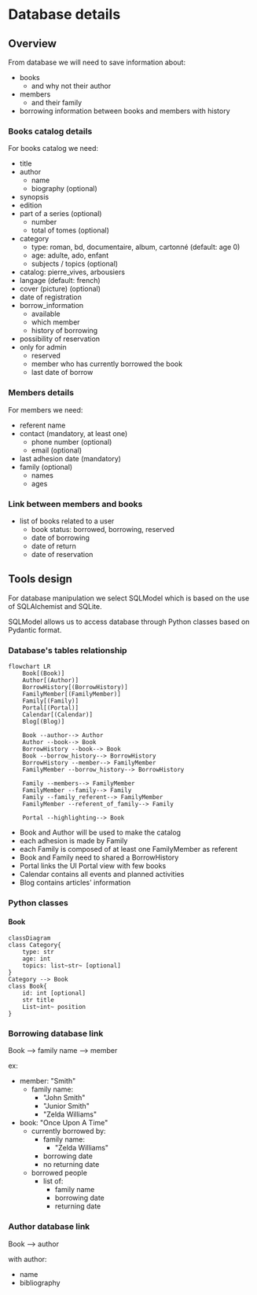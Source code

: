 # Database details

## Overview

From database we will need to save information about:

- books
    - and why not their author
- members
    - and their family
- borrowing information between books and members with history

### Books catalog details

For books catalog we need:

- title
- author
    - name
    - biography (optional)
- synopsis
- edition
- part of a series (optional)
    - number
    - total of tomes (optional)
- category
    - type: roman, bd, documentaire, album, cartonné (default: age 0)
    - age: adulte, ado, enfant
    - subjects / topics (optional)
- catalog: pierre_vives, arbousiers
- langage (default: french)
- cover (picture) (optional)
- date of registration
- borrow_information
    - available
    - which member
    - history of borrowing
- possibility of reservation
- only for admin
    - reserved
    - member who has currently borrowed the book
    - last date of borrow

### Members details

For members we need:

- referent name
- contact (mandatory, at least one)
    - phone number (optional)
    - email (optional)
- last adhesion date (mandatory)
- family (optional)
    - names
    - ages

### Link between members and books

- list of books related to a user
    - book status: borrowed, borrowing, reserved
    - date of borrowing
    - date of return
    - date of reservation

## Tools design

For database manipulation we select SQLModel which is based on the use of SQLAlchemist and SQLite.

SQLModel allows us to access database through Python classes based on Pydantic format.

### Database's tables relationship

```mermaid
flowchart LR
    Book[(Book)]
    Author[(Author)]
    BorrowHistory[(BorrowHistory)]
    FamilyMember[(FamilyMember)]
    Family[(Family)]
    Portal[(Portal)]
    Calendar[(Calendar)]
    Blog[(Blog)]

    Book --author--> Author
    Author --book--> Book
    BorrowHistory --book--> Book
    Book --borrow_history--> BorrowHistory
    BorrowHistory --member--> FamilyMember
    FamilyMember --borrow_history--> BorrowHistory

    Family --members--> FamilyMember
    FamilyMember --family--> Family
    Family --family_referent--> FamilyMember
    FamilyMember --referent_of_family--> Family

    Portal --highlighting--> Book
```

- Book and Author will be used to make the catalog
- each adhesion is made by Family
- each Family is composed of at least one FamilyMember as referent
- Book and Family need to shared a BorrowHistory
- Portal links the UI Portal view with few books
- Calendar contains all events and planned activities
- Blog contains articles' information

### Python classes

#### Book

```mermaid
classDiagram
class Category{
    type: str
    age: int
    topics: list~str~ [optional]
}
Category --> Book
class Book{
    id: int [optional]
    str title
    List~int~ position
}
```

### Borrowing database link

Book --> family name --> member

ex:
- member: "Smith"
    - family name:
        - "John Smith"
        - "Junior Smith"
        - "Zelda Williams"
- book: "Once Upon A Time"
    - currently borrowed by:
        - family name:
            - "Zelda Williams"
        - borrowing date
        - no returning date
    - borrowed people
        - list of:
            - family name
            - borrowing date
            - returning date

### Author database link

Book --> author

with author:

- name
- bibliography
